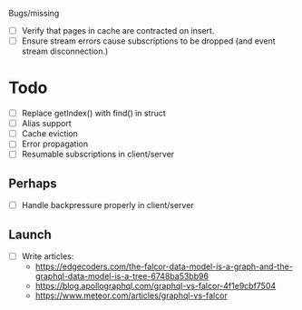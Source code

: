 Bugs/missing

- [ ] Verify that pages in cache are contracted on insert.
- [ ] Ensure stream errors cause subscriptions to be dropped (and event stream disconnection.)

# Todo

- [ ] Replace getIndex() with find() in struct
- [ ] Alias support
- [ ] Cache eviction
- [ ] Error propagation
- [ ] Resumable subscriptions in client/server

## Perhaps

- [ ] Handle backpressure properly in client/server

## Launch

- [ ] Write articles:
  - https://edgecoders.com/the-falcor-data-model-is-a-graph-and-the-graphql-data-model-is-a-tree-6748ba53bb96
  - https://blog.apollographql.com/graphql-vs-falcor-4f1e9cbf7504
  - https://www.meteor.com/articles/graphql-vs-falcor
